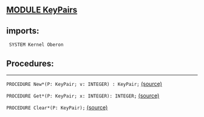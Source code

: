 
## [MODULE KeyPairs](https://github.com/io-core/Attest/blob/main/KeyPairs.Mod)

## imports:
` SYSTEM Kernel Oberon`
## Procedures:
---

`PROCEDURE New*(P: KeyPair; v: INTEGER) : KeyPair;` [(source)](https://github.com/io-core/Attest/blob/main/KeyPairs.Mod#L15)


`PROCEDURE Get*(P: KeyPair; x: INTEGER): INTEGER;` [(source)](https://github.com/io-core/Attest/blob/main/KeyPairs.Mod#L25)


`PROCEDURE Clear*(P: KeyPair);` [(source)](https://github.com/io-core/Attest/blob/main/KeyPairs.Mod#L36)

